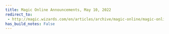```yaml
---
title: Magic Online Announcements, May 10, 2022
redirect_to:
 - http://magic.wizards.com/en/articles/archive/magic-online/magic-online-announcements-may-10-2022
has_build_notes: False
---
```

